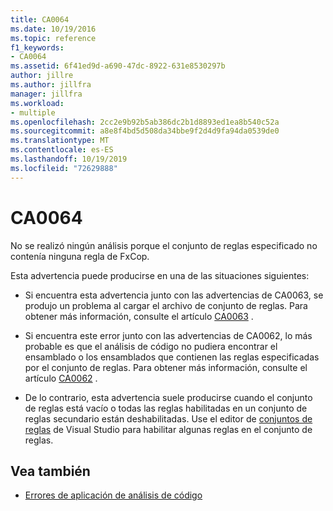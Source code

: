 ```yaml
---
title: CA0064
ms.date: 10/19/2016
ms.topic: reference
f1_keywords:
- CA0064
ms.assetid: 6f41ed9d-a690-47dc-8922-631e8530297b
author: jillre
ms.author: jillfra
manager: jillfra
ms.workload:
- multiple
ms.openlocfilehash: 2cc2e9b92b5ab386dc2b1d8893ed1ea8b540c52a
ms.sourcegitcommit: a8e8f4bd5d508da34bbe9f2d4d9fa94da0539de0
ms.translationtype: MT
ms.contentlocale: es-ES
ms.lasthandoff: 10/19/2019
ms.locfileid: "72629888"
---
```

# <a name="ca0064"></a>CA0064

No se realizó ningún análisis porque el conjunto de reglas especificado no contenía ninguna regla de FxCop.

Esta advertencia puede producirse en una de las situaciones siguientes:

- Si encuentra esta advertencia junto con las advertencias de CA0063, se produjo un problema al cargar el archivo de conjunto de reglas. Para obtener más información, consulte el artículo [CA0063](ca0063.md) .

- Si encuentra este error junto con las advertencias de CA0062, lo más probable es que el análisis de código no pudiera encontrar el ensamblado o los ensamblados que contienen las reglas especificadas por el conjunto de reglas. Para obtener más información, consulte el artículo [CA0062](ca0062.md) .

- De lo contrario, esta advertencia suele producirse cuando el conjunto de reglas está vacío o todas las reglas habilitadas en un conjunto de reglas secundario están deshabilitadas. Use el editor de [conjuntos de reglas](../code-quality/working-in-the-code-analysis-rule-set-editor.md) de Visual Studio para habilitar algunas reglas en el conjunto de reglas.

## <a name="see-also"></a>Vea también

- [Errores de aplicación de análisis de código](../code-quality/code-analysis-application-errors.md)
